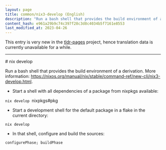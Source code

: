 ```yaml
---
layout: page
title: common/nix3-develop (English)
description: "Run a bash shell that provides the build environment of a derivation."
content_hash: e961a29b9c74c397f28c3d8c4034b5f7161e8553
last_modified_at: 2023-04-26
---
```


This entry is very new in the [tldr-pages](https://github.com/tldr-pages/tldr) project, hence translation data is currently unavailable for a while.

<hr># nix develop

Run a bash shell that provides the build environment of a derivation.
More information: <https://nixos.org/manual/nix/stable/command-ref/new-cli/nix3-develop.html>.

- Start a shell with all dependencies of a package from nixpkgs available:

`nix develop `<span class="tldr-var badge badge-pill bg-dark-lm bg-white-dm text-white-lm text-dark-dm font-weight-bold">nixpkgs#pkg</span>

- Start a development shell for the default package in a flake in the current directory:

`nix develop`

- In that shell, configure and build the sources:

`configurePhase; buildPhase`
